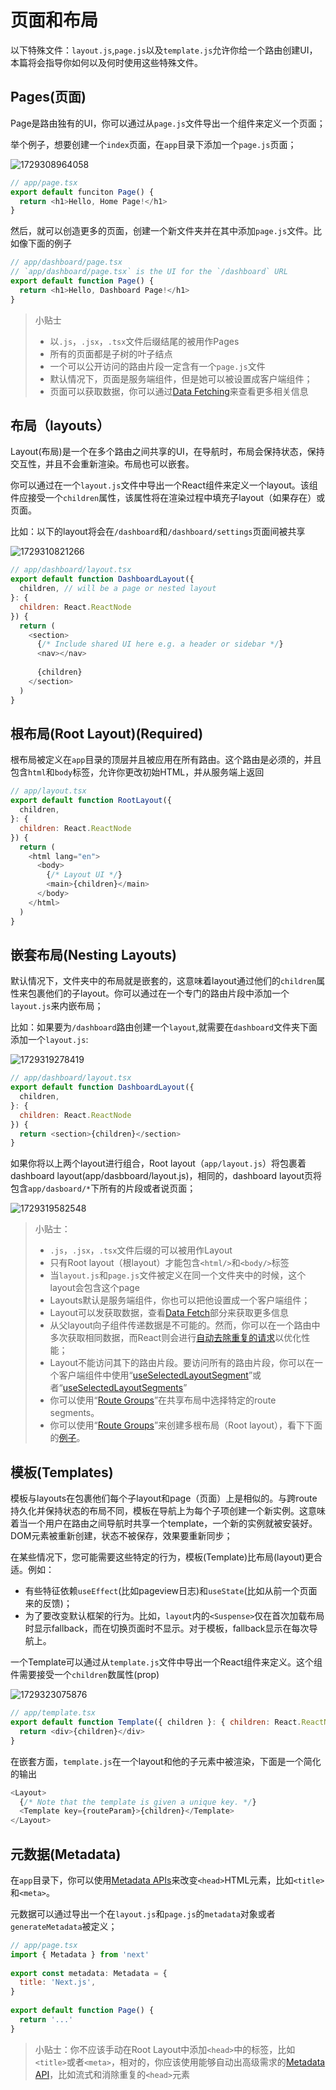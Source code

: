 # 页面和布局

以下特殊文件：`layout.js`,`page.js`以及`template.js`允许你给一个路由创建UI，本篇将会指导你如何以及何时使用这些特殊文件。

## Pages(页面)

Page是路由独有的UI，你可以通过从`page.js`文件导出一个组件来定义一个页面；

举个例子，想要创建一个`index`页面，在`app`目录下添加一个`page.js`页面；

![1729308964058](images/2_Pages/1729308964058.png)

```javascript
// app/page.tsx
export default funciton Page() {
  return <h1>Hello, Home Page!</h1>
}
```

然后，就可以创造更多的页面，创建一个新文件夹并在其中添加`page.js`文件。比如像下面的例子

```javascript
// app/dashboard/page.tsx
// `app/dashboard/page.tsx` is the UI for the `/dashboard` URL
export default function Page() {
  return <h1>Hello, Dashboard Page!</h1>
}
```

> 小贴士
>
> - 以`.js`，`.jsx`，`.tsx`文件后缀结尾的被用作Pages
> - 所有的页面都是子树的叶子结点
> - 一个可以公开访问的路由片段一定含有一个`page.js`文件
> - 默认情况下，页面是服务端组件，但是她可以被设置成客户端组件；
> - 页面可以获取数据，你可以通过[Data Fetching](https://nextjs.org/docs/app/building-your-application/data-fetching)来查看更多相关信息

## 布局（layouts）

Layout(布局)是一个在多个路由之间共享的UI，在导航时，布局会保持状态，保持交互性，并且不会重新渲染。布局也可以嵌套。

你可以通过在一个`layout.js`文件中导出一个React组件来定义一个layout。该组件应接受一个`children`属性，该属性将在渲染过程中填充子layout（如果存在）或页面。

比如：以下的layout将会在`/dashboard`和`/dashboard/settings`页面间被共享

![1729310821266](images/2_Pages_and_Layout/1729310821266.png)

```javascript
// app/dashboard/layout.tsx
export default function DashboardLayout({
  children, // will be a page or nested layout
}: {
  children: React.ReactNode
}) {
  return (
    <section>
      {/* Include shared UI here e.g. a header or sidebar */}
      <nav></nav>
 
      {children}
    </section>
  )
}
```

## 根布局(Root Layout)(Required)

根布局被定义在`app`目录的顶层并且被应用在所有路由。这个路由是必须的，并且包含`html`和`body`标签，允许你更改初始HTML，并从服务端上返回

```javascript
// app/layout.tsx
export default function RootLayout({
  children,
}: {
  children: React.ReactNode
}) {
  return (
    <html lang="en">
      <body>
        {/* Layout UI */}
        <main>{children}</main>
      </body>
    </html>
  )
}
```

## 嵌套布局(Nesting Layouts)

默认情况下，文件夹中的布局就是嵌套的，这意味着layout通过他们的`children`属性来包裹他们的子layout。你可以通过在一个专门的路由片段中添加一个`layout.js`来内嵌布局；

比如：如果要为`/dashboard`路由创建一个`layout`,就需要在`dashboard`文件夹下面添加一个`layout.js`:

![1729319278419](images/2_Pages_and_Layout/1729319278419.png)

```javascript
// app/dashboard/layout.tsx
export default function DashboardLayout({
  children,
}: {
  children: React.ReactNode
}) {
  return <section>{children}</section>
}
```

如果你将以上两个layout进行组合，Root layout（`app/layout.js`）将包裹着dashboard layout(app/dasbboard/layout.js)，相同的，dashboard layout页将包含`app/dasboard/*`下所有的片段或者说页面；

![1729319582548](images/2_Pages_and_Layout/1729319582548.png)

> 小贴士：
>
> - `.js`，`.jsx`，`.tsx`文件后缀的可以被用作Layout
> - 只有Root layout（根layout）才能包含`<html/>`和`<body/>`标签
> - 当`layout.js`和`page.js`文件被定义在同一个文件夹中的时候，这个layout会包含这个page
> - Layouts默认是服务端组件，你也可以把他设置成一个客户端组件；
> - Layout可以发获取数据，查看[Data Fetch](https://nextjs.org/docs/app/building-your-application/data-fetching)部分来获取更多信息
> - 从父layout向子组件传递数据是不可能的。然而，你可以在一个路由中多次获取相同数据，而React则会进行[自动去除重复的请求](https://nextjs.org/docs/app/building-your-application/caching#request-memoization)以优化性能；
> - Layout不能访问其下的路由片段。要访问所有的路由片段，你可以在一个客户端组件中使用“[useSelectedLayoutSegment](https://nextjs.org/docs/app/api-reference/functions/use-selected-layout-segment)”或者“[useSelectedLayoutSegments](https://nextjs.org/docs/app/api-reference/functions/use-selected-layout-segments)”
> - 你可以使用“[Route Groups](https://nextjs.org/docs/app/building-your-application/routing/route-groups)”在共享布局中选择特定的route segments。
> - 你可以使用“[Route Groups](https://nextjs.org/docs/app/building-your-application/routing/route-groups)”来创建多根布局（Root layout），看下下面的[例子](https://nextjs.org/docs/app/building-your-application/routing/route-groups#creating-multiple-root-layouts)。


## 模板(Templates)

模板与layouts在包裹他们每个子layout和page（页面）上是相似的。与跨route持久化并保持状态的布局不同，模板在导航上为每个子项创建一个新实例。这意味着当一个用户在路由之间导航时共享一个template，一个新的实例就被安装好。DOM元素被重新创建，状态不被保存，效果要重新同步；

在某些情况下，您可能需要这些特定的行为，模板(Template)比布局(layout)更合适。例如：

- 有些特征依赖`useEffect`(比如pageview日志)和`useState`(比如从前一个页面来的反馈)；
- 为了要改变默认框架的行为。比如，`layout`内的`<Suspense>`仅在首次加载布局时显示fallback，而在切换页面时不显示。对于模板，fallback显示在每次导航上。

一个Template可以通过从`template.js`文件中导出一个React组件来定义。这个组件需要接受一个`children`数属性(prop)

![1729323075876](images/2_Pages_and_Layout/1729323075876.png)

```javascript
// app/template.tsx
export default function Template({ children }: { children: React.ReactNode }) {
  return <div>{children}</div>
}
```

在嵌套方面，`template.js`在一个layout和他的子元素中被渲染，下面是一个简化的输出

```javascript
<Layout>
  {/* Note that the template is given a unique key. */}
  <Template key={routeParam}>{children}</Template>
</Layout>
```

## 元数据(Metadata)

在`app`目录下，你可以使用[Metadata APIs](https://nextjs.org/docs/app/building-your-application/optimizing/metadata)来改变`<head>`HTML元素，比如`<title>`和`<meta>`。

元数据可以通过导出一个在`layout.js`和`page.js`的`metadata`对象或者`generateMetadata`被定义；

```javascript
// app/page.tsx
import { Metadata } from 'next'
 
export const metadata: Metadata = {
  title: 'Next.js',
}
 
export default function Page() {
  return '...'
}
```


> 小贴士：你不应该手动在Root Layout中添加`<head>`中的标签，比如`<title>`或者`<meta>`，相对的，你应该使用能够自动出高级需求的[Metadata API](https://nextjs.org/docs/app/api-reference/functions/generate-metadata)，比如流式和消除重复的`<head>`元素
